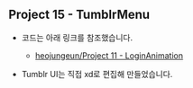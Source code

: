 ## Project 15 - TumblrMenu

* 코드는 아래 링크를 참조했습니다.

  * [heojungeun/Project 11 - LoginAnimation][reflink1]

  [reflink1]: https://github.com/heojungeun/30DaysofAndroid/tree/master/Project%2011%20-%20LoginAnimation
  
* Tumblr UI는 직접 xd로 편집해 만들었습니다.
